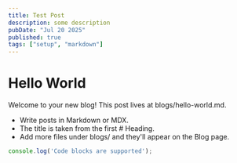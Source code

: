 ```yaml
---
title: Test Post
description: some description
pubDate: "Jul 20 2025"
published: true
tags: ["setup", "markdown"]
---
```


# Hello World

Welcome to your new blog! This post lives at blogs/hello-world.md.

- Write posts in Markdown or MDX.
- The title is taken from the first # Heading.
- Add more files under blogs/ and they'll appear on the Blog page.

```js
console.log('Code blocks are supported');
```
